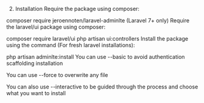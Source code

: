 2. Installation
Require the package using composer:

composer require jeroennoten/laravel-adminlte
(Laravel 7+ only) Require the laravel/ui package using composer:

composer require laravel/ui
php artisan ui:controllers
Install the package using the command (For fresh laravel installations):

php artisan adminlte:install
You can use --basic to avoid authentication scaffolding installation

You can use --force to overwrite any file

You can also use --interactive to be guided through the process and choose what you want to install
